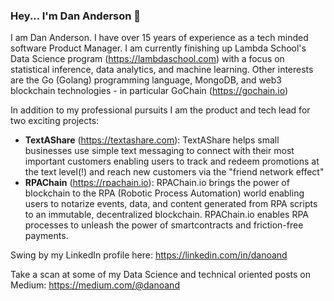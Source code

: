 ### Hey... I'm Dan Anderson 👋

I am Dan Anderson.  I have over 15 years of experience as a tech minded software Product Manager.  I am currently finishing up Lambda School's Data Science program (https://lambdaschool.com) with a focus on statistical inference, data analytics, and machine learning.  Other interests are the Go (Golang) programming language, MongoDB, and web3 blockchain technologies - in particular GoChain (https://gochain.io)

In addition to my professional pursuits I am the product and tech lead for two exciting projects:

- **TextAShare** (https://textashare.com): TextAShare helps small businesses use simple text messaging to connect with their most important customers enabling users to track and redeem promotions at the text level(!) and reach new customers via the "friend network effect"
- **RPAChain** (https://rpachain.io): RPAChain.io brings the power of blockchain to the RPA (Robotic Process Automation) world enabling users to notarize events, data, and content generated from RPA scripts to an immutable, decentralized blockchain.  RPAChain.io enables RPA processes to unleash the power of smartcontracts and friction-free payments.

Swing by my LinkedIn profile here: https://linkedin.com/in/danoand

Take a scan at some of my Data Science and technical oriented posts on Medium: https://medium.com/@danoand

